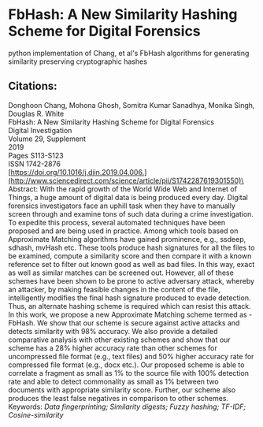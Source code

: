 # FbHash: A New Similarity Hashing Scheme for Digital Forensics
python implementation of Chang, et al's FbHash algorithms for generating similarity preserving cryptographic hashes


## Citations:
Donghoon Chang, Mohona Ghosh, Somitra Kumar Sanadhya, Monika Singh, Douglas R. White\
FbHash: A New Similarity Hashing Scheme for Digital Forensics\
Digital Investigation\
Volume 29, Supplement\
2019\
Pages S113-S123\
ISSN 1742-2876\
[https://doi.org/10.1016/j.diin.2019.04.006.](http://www.sciencedirect.com/science/article/pii/S1742287619301550)\
Abstract: With the rapid growth of the World Wide Web and Internet of Things, a huge amount of digital data is being produced every day. Digital forensics investigators face an uphill task when they have to manually screen through and examine tons of such data during a crime investigation. To expedite this process, several automated techniques have been proposed and are being used in practice. Among which tools based on Approximate Matching algorithms have gained prominence, e.g., ssdeep, sdhash, mvHash etc. These tools produce hash signatures for all the files to be examined, compute a similarity score and then compare it with a known reference set to filter out known good as well as bad files. In this way, exact as well as similar matches can be screened out. However, all of these schemes have been shown to be prone to active adversary attack, whereby an attacker, by making feasible changes in the content of the file, intelligently modifies the final hash signature produced to evade detection. Thus, an alternate hashing scheme is required which can resist this attack. In this work, we propose a new Approximate Matching scheme termed as - FbHash. We show that our scheme is secure against active attacks and detects similarity with 98% accuracy. We also provide a detailed comparative analysis with other existing schemes and show that our scheme has a 28% higher accuracy rate than other schemes for uncompressed file format (e.g., text files) and 50% higher accuracy rate for compressed file format (e.g., docx etc.). Our proposed scheme is able to correlate a fragment as small as 1% to the source file with 100% detection rate and able to detect commonality as small as 1% between two documents with appropriate similarity score. Further, our scheme also produces the least false negatives in comparison to other schemes.\
Keywords: *Data fingerprinting; Similarity digests; Fuzzy hashing; TF-IDF; Cosine-similarity*

